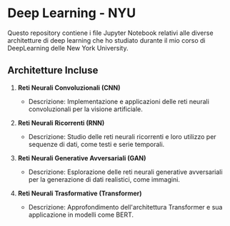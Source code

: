 # Deep Learning - NYU

Questo repository contiene i file Jupyter Notebook relativi alle diverse architetture di deep learning che ho studiato durante il mio corso di DeepLearning delle New York University.

## Architetture Incluse

1. **Reti Neurali Convoluzionali (CNN)**
   - Descrizione: Implementazione e applicazioni delle reti neurali convoluzionali per la visione artificiale.

2. **Reti Neurali Ricorrenti (RNN)**
   - Descrizione: Studio delle reti neurali ricorrenti e loro utilizzo per sequenze di dati, come testi e serie temporali.

3. **Reti Neurali Generative Avversariali (GAN)**
   - Descrizione: Esplorazione delle reti neurali generative avversariali per la generazione di dati realistici, come immagini.

4. **Reti Neurali Trasformative (Transformer)**
   - Descrizione: Approfondimento dell'architettura Transformer e sua applicazione in modelli come BERT.

